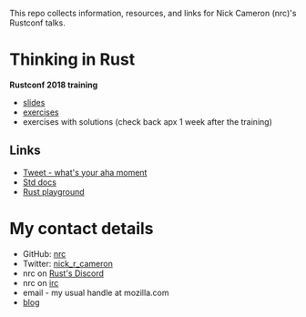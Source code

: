 This repo collects information, resources, and links for Nick Cameron (nrc)'s Rustconf talks.


# Thinking in Rust

**Rustconf 2018 training**

* [slides](TODO)
* [exercises](exercises.md)
* exercises with solutions (check back apx 1 week after the training)

## Links

* [Tweet - what's your aha moment](https://twitter.com/nick_r_cameron/status/1014719625135714305)
* [Std docs](https://doc.rust-lang.org/std/index.html)
* [Rust playground](https://play.rust-lang.org/)


# My contact details

* GitHub: [nrc](https://github.com/nrc)
* Twitter: [nick_r_cameron](https://twitter.com/nick_r_cameron)
* nrc on [Rust's Discord](https://discordapp.com/invite/rust-lang)
* nrc on [irc](irc.mozilla.org)
* email - my usual handle at mozilla.com
* [blog](https://ncameron.org/blog/)
